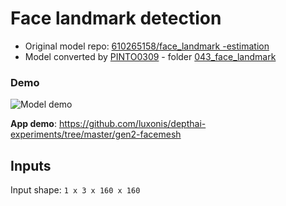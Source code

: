 # Face landmark detection

- Original model repo: [610265158/face_landmark -estimation](https://github.com/610265158/face_landmark)
- Model converted by [PINTO0309](https://github.com/PINTO0309) - folder [043_face_landmark](https://github.com/PINTO0309/PINTO_model_zoo/tree/main/043_face_landmark)

### Demo

![Model demo](https://user-images.githubusercontent.com/18037362/146679906-d7ecea5a-b0ac-4012-bcfb-bfe44ab91db4.gif)

**App demo**: https://github.com/luxonis/depthai-experiments/tree/master/gen2-facemesh

## Inputs

Input shape: `1 x 3 x 160 x 160`

